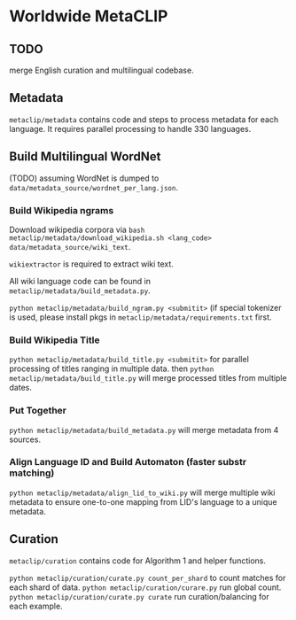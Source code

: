 # Worldwide MetaCLIP 

## TODO
merge English curation and multilingual codebase.

## Metadata

`metaclip/metadata` contains code and steps to process metadata for each language. It requires parallel processing to handle 330 languages.

## Build Multilingual WordNet

(TODO)
assuming WordNet is dumped to `data/metadata_source/wordnet_per_lang.json`.


### Build Wikipedia ngrams

Download wikipedia corpora via `bash metaclip/metadata/download_wikipedia.sh <lang_code> data/metadata_source/wiki_text`.

`wikiextractor` is required to extract wiki text.

All wiki language code can be found in `metaclip/metadata/build_metadata.py`.

`python metaclip/metadata/build_ngram.py <submitit>`
(if special tokenizer is used, please install pkgs in `metaclip/metadata/requirements.txt` first.

### Build Wikipedia Title

`python metaclip/metadata/build_title.py <submitit>` for parallel processing of titles ranging in multiple data.
then `python metaclip/metadata/build_title.py` will merge processed titles from multiple dates.


### Put Together

`python metaclip/metadata/build_metadata.py` will merge metadata from 4 sources.

### Align Language ID and Build Automaton (faster substr matching)

`python metaclip/metadata/align_lid_to_wiki.py` will merge multiple wiki metadata to ensure one-to-one mapping from LID's language to a unique metadata.


## Curation

`metaclip/curation` contains code for Algorithm 1 and helper functions.

`python metaclip/curation/curate.py count_per_shard` to count matches for each shard of data.
`python metaclip/curation/curare.py` run global count.
`python metaclip/curation/curate.py curate` run curation/balancing for each example.
